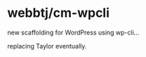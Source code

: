 webbtj/cm-wpcli
===============

new scaffolding for WordPress using wp-cli...

replacing Taylor eventually.
